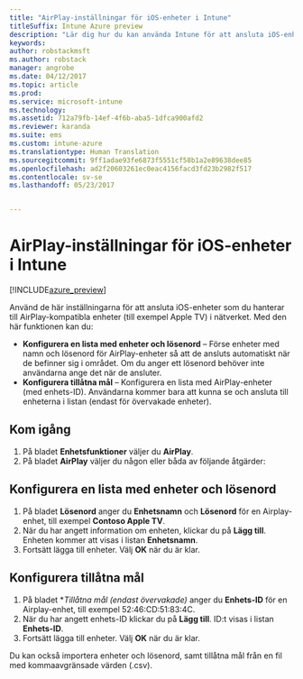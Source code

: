 ```yaml
---
title: "AirPlay-inställningar för iOS-enheter i Intune"
titleSuffix: Intune Azure preview
description: "Lär dig hur du kan använda Intune för att ansluta iOS-enheter automatiskt till AirPlay-kompatibla enheter."
keywords: 
author: robstackmsft
ms.author: robstack
manager: angrobe
ms.date: 04/12/2017
ms.topic: article
ms.prod: 
ms.service: microsoft-intune
ms.technology: 
ms.assetid: 712a79fb-14ef-4f6b-aba5-1dfca900afd2
ms.reviewer: karanda
ms.suite: ems
ms.custom: intune-azure
ms.translationtype: Human Translation
ms.sourcegitcommit: 9ff1adae93fe6873f5551cf58b1a2e89638dee85
ms.openlocfilehash: ad2f20603261ec0eac4156facd3fd23b2982f517
ms.contentlocale: sv-se
ms.lasthandoff: 05/23/2017


---
```


# <a name="intune-airplay-settings-for-ios-devices"></a>AirPlay-inställningar för iOS-enheter i Intune

[!INCLUDE[azure_preview](./includes/azure_preview.md)]

Använd de här inställningarna för att ansluta iOS-enheter som du hanterar till AirPlay-kompatibla enheter (till exempel Apple TV) i nätverket.
Med den här funktionen kan du:

- **Konfigurera en lista med enheter och lösenord** – Förse enheter med namn och lösenord för AirPlay-enheter så att de ansluts automatiskt när de befinner sig i området. Om du anger ett lösenord behöver inte användarna ange det när de ansluter.
- **Konfigurera tillåtna mål** – Konfigurera en lista med AirPlay-enheter (med enhets-ID). Användarna kommer bara att kunna se och ansluta till enheterna i listan (endast för övervakade enheter).

## <a name="get-started"></a>Kom igång

1. På bladet **Enhetsfunktioner** väljer du **AirPlay**.
2. På bladet **AirPlay** väljer du någon eller båda av följande åtgärder:

## <a name="configure-a-device-and-password-list"></a>Konfigurera en lista med enheter och lösenord

1. På bladet **Lösenord** anger du **Enhetsnamn** och **Lösenord** för en Airplay-enhet, till exempel **Contoso Apple TV**.
2. När du har angett information om enheten, klickar du på **Lägg till**. Enheten kommer att visas i listan **Enhetsnamn**.
3. Fortsätt lägga till enheter. Välj **OK** när du är klar.


## <a name="configure-allowed-destinations"></a>Konfigurera tillåtna mål

1. På bladet **Tillåtna mål (endast övervakade)* anger du **Enhets-ID** för en Airplay-enhet, till exempel 52:46:CD:51:83:4C.
2. När du har angett enhets-ID klickar du på **Lägg till**. ID:t visas i listan **Enhets-ID**.
3. Fortsätt lägga till enheter. Välj **OK** när du är klar.

Du kan också importera enheter och lösenord, samt tillåtna mål från en fil med kommaavgränsade värden (.csv).



